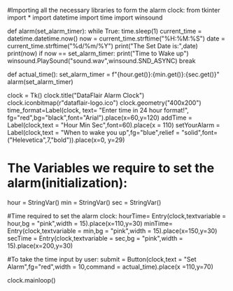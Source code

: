 
#Importing all the necessary libraries to form the alarm clock:
from tkinter import *
import datetime
import time
import winsound



def alarm(set_alarm_timer):
    while True:
        time.sleep(1)
        current_time = datetime.datetime.now()
        now = current_time.strftime("%H:%M:%S")
        date = current_time.strftime("%d/%m/%Y")
        print("The Set Date is:",date)
        print(now)
        if now == set_alarm_timer:
            print("Time to Wake up")
            winsound.PlaySound("sound.wav",winsound.SND_ASYNC)
            break

def actual_time():
    set_alarm_timer = f"{hour.get()}:{min.get()}:{sec.get()}"
    alarm(set_alarm_timer)

clock = Tk()
clock.title("DataFlair Alarm Clock")
clock.iconbitmap(r"dataflair-logo.ico")
clock.geometry("400x200")
time_format=Label(clock, text= "Enter time in 24 hour format!", fg="red",bg="black",font="Arial").place(x=60,y=120)
addTime = Label(clock,text = "Hour  Min   Sec",font=60).place(x = 110)
setYourAlarm = Label(clock,text = "When to wake you up",fg="blue",relief = "solid",font=("Helevetica",7,"bold")).place(x=0, y=29)

# The Variables we require to set the alarm(initialization):
hour = StringVar()
min = StringVar()
sec = StringVar()

#Time required to set the alarm clock:
hourTime= Entry(clock,textvariable = hour,bg = "pink",width = 15).place(x=110,y=30)
minTime= Entry(clock,textvariable = min,bg = "pink",width = 15).place(x=150,y=30)
secTime = Entry(clock,textvariable = sec,bg = "pink",width = 15).place(x=200,y=30)

#To take the time input by user:
submit = Button(clock,text = "Set Alarm",fg="red",width = 10,command = actual_time).place(x =110,y=70)

clock.mainloop()


